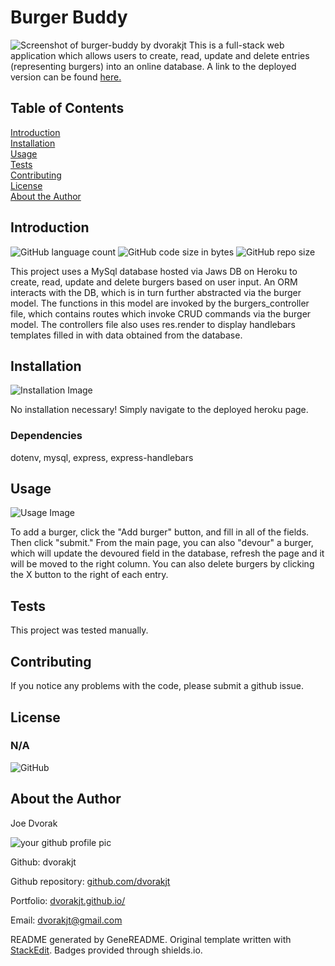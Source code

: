 # Burger Buddy
![Screenshot of burger-buddy by dvorakjt](public/assets/screenshots/screen-1.png)
This is a full-stack web application which allows users to create, read, update and delete entries (representing burgers) into an online database. A link to the deployed version can be found [here.](https://dvorakjt.github.io/burger-buddy/)
## Table of Contents

[Introduction](#introduction)  
[Installation](#installation)  
[Usage](#usage)  
[Tests](#tests)  
[Contributing](#contributing)  
[License](#license)  
[About the Author](#about-the-author)  

## Introduction

![GitHub language count](https://img.shields.io/github/languages/count/dvorakjt/burger-buddy) ![GitHub code size in bytes](https://img.shields.io/github/languages/code-size/dvorakjt/burger-buddy) ![GitHub repo size](https://img.shields.io/github/repo-size/dvorakjt/burger-buddy)

This project uses a MySql database hosted via Jaws DB on Heroku to create, read, update and delete burgers based on user input. An ORM interacts with the DB, which is in turn further abstracted via the burger model. The functions in this model are invoked by the burgers_controller file, which contains routes which invoke CRUD commands via the burger model. The controllers file also uses res.render to display handlebars templates filled in with data obtained from the database.

## Installation
![Installation Image ](public/assets/screenshots/screen-2.png)

No installation necessary! Simply navigate to the deployed heroku page.

### Dependencies

dotenv, mysql, express, express-handlebars

## Usage
![Usage Image](public/assets/screenshots/screen-3.png)

To add a burger, click the "Add burger" button, and fill in all of the fields. Then click "submit." From the main page, you can also "devour" a burger, which will update the devoured field in the database, refresh the page and it will be moved to the right column. You can also delete burgers by clicking the X button to the right of each entry.

## Tests

This project was tested manually.

## Contributing

If you notice any problems with the code, please submit a github issue. 

## License
### N/A

![GitHub](https://img.shields.io/github/license/dvorakjt/burger-buddy)


## About the Author

Joe Dvorak

![your github profile pic](https://avatars3.githubusercontent.com/u/61166366?v=4)

Github: dvorakjt

Github repository: [github.com/dvorakjt](https://github.com/dvorakjt/)

Portfolio: [dvorakjt.github.io/](https://userName.github.io/)

Email: dvorakjt@gmail.com

README generated by GeneREADME. Original template written with [StackEdit](https://stackedit.io/). Badges provided through shields.io.
